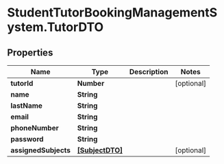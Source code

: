# StudentTutorBookingManagementSystem.TutorDTO

## Properties
Name | Type | Description | Notes
------------ | ------------- | ------------- | -------------
**tutorId** | **Number** |  | [optional] 
**name** | **String** |  | 
**lastName** | **String** |  | 
**email** | **String** |  | 
**phoneNumber** | **String** |  | 
**password** | **String** |  | 
**assignedSubjects** | [**[SubjectDTO]**](SubjectDTO.md) |  | [optional] 
